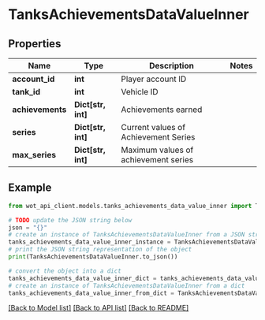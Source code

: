 # TanksAchievementsDataValueInner


## Properties

Name | Type | Description | Notes
------------ | ------------- | ------------- | -------------
**account_id** | **int** | Player account ID | 
**tank_id** | **int** | Vehicle ID | 
**achievements** | **Dict[str, int]** | Achievements earned | 
**series** | **Dict[str, int]** | Current values of Achievement Series | 
**max_series** | **Dict[str, int]** | Maximum values of achievement series | 

## Example

```python
from wot_api_client.models.tanks_achievements_data_value_inner import TanksAchievementsDataValueInner

# TODO update the JSON string below
json = "{}"
# create an instance of TanksAchievementsDataValueInner from a JSON string
tanks_achievements_data_value_inner_instance = TanksAchievementsDataValueInner.from_json(json)
# print the JSON string representation of the object
print(TanksAchievementsDataValueInner.to_json())

# convert the object into a dict
tanks_achievements_data_value_inner_dict = tanks_achievements_data_value_inner_instance.to_dict()
# create an instance of TanksAchievementsDataValueInner from a dict
tanks_achievements_data_value_inner_from_dict = TanksAchievementsDataValueInner.from_dict(tanks_achievements_data_value_inner_dict)
```
[[Back to Model list]](../README.md#documentation-for-models) [[Back to API list]](../README.md#documentation-for-api-endpoints) [[Back to README]](../README.md)


